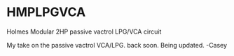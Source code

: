 # HMPLPGVCA
Holmes Modular 2HP passive vactrol LPG/VCA circuit

My take on the passive vactrol VCA/LPG. 
back soon. Being updated. 
-Casey
